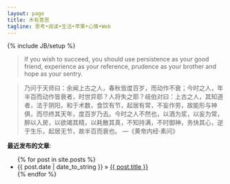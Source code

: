 ```yaml
---
layout: page
title: 木有意思
tagline: 思考•阅读•生活•苹果•心情•Web
---
```

{% include JB/setup %}

> If you wish to succeed, you should use persistence as your good friend, experience as your reference, prudence as your brother and hope as your sentry.


> 乃问于天师曰：余闻上古之人，春秋皆度百岁，而动作不衰；今时之人，年半百而动作皆衰者，时世异耶？人将失之耶？岐伯对曰：上古之人，其知道者，法于阴阳，和于术数，食饮有节，起居有常，不妄作劳，故能形与神俱，而尽终其天年，度百岁乃去。今时之人不然也，以酒为浆，以妄为常，醉以入房，以欲竭其精，以耗散其真，不知持满，不时御神，务快其心，逆于生乐，起居无节，故半百而衰也。 —《黄帝内经·素问》

**最近发布的文章**:

<ul class="posts">
  {% for post in site.posts %}
    <li><span>{{ post.date | date_to_string }}</span> &raquo; <a href="{{ BASE_PATH }}{{ post.url }}">{{ post.title }}</a></li>
  {% endfor %}
</ul>



